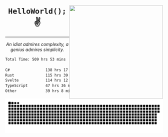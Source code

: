 <div text-align="center">
    <img src="https://i.imgur.com/h1q15Kt.gife" align="right" width="299" height="299">
    <h1 align="center"><code>HelloWorld();</code> ✌️</h1>
    <hr>
    <p align="center"><i>An idiot admires complexity, a genius admires simplicity.</i></p>
</div>

<!--START_SECTION:waka-->

```txt
Total Time: 509 hrs 53 mins

C#                138 hrs 17 mins ██████▒░░░░░░░░░░░░░░░░░░   25.19 %
Rust              115 hrs 39 mins █████▒░░░░░░░░░░░░░░░░░░░   21.06 %
Svelte            114 hrs 12 mins █████▒░░░░░░░░░░░░░░░░░░░   20.80 %
TypeScript        47 hrs 36 mins  ██▒░░░░░░░░░░░░░░░░░░░░░░   08.67 %
Other             39 hrs 8 mins   █▓░░░░░░░░░░░░░░░░░░░░░░░   07.13 %
```

<!--END_SECTION:waka-->

<picture>
  <source media="(prefers-color-scheme: dark)" srcset="https://raw.githubusercontent.com/Somfic/Somfic/main/github-contribution-grid-snake-dark.svg">
  <source media="(prefers-color-scheme: light)" srcset="https://raw.githubusercontent.com/Somfic/Somfic/main/github-contribution-grid-snake.svg">
  <img alt="github contribution grid snake animation" src="https://raw.githubusercontent.com/Somfic/Somfic/main/github-contribution-grid-snake.svg">
</picture>
